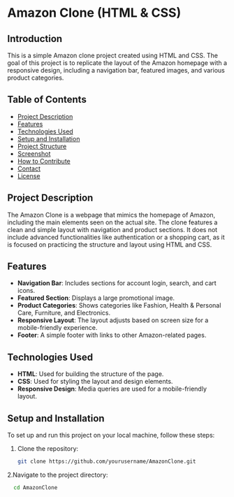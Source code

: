 # Amazon Clone (HTML & CSS)

## Introduction
This is a simple Amazon clone project created using HTML and CSS. The goal of this project is to replicate the layout of the Amazon homepage with a responsive design, including a navigation bar, featured images, and various product categories.

## Table of Contents
- [Project Description](#project-description)
- [Features](#features)
- [Technologies Used](#technologies-used)
- [Setup and Installation](#setup-and-installation)
- [Project Structure](#project-structure)
- [Screenshot](#screenshot)
- [How to Contribute](#how-to-contribute)
- [Contact](#contact)
- [License](#license)

## Project Description
The Amazon Clone is a webpage that mimics the homepage of Amazon, including the main elements seen on the actual site. The clone features a clean and simple layout with navigation and product sections. It does not include advanced functionalities like authentication or a shopping cart, as it is focused on practicing the structure and layout using HTML and CSS.

## Features
- **Navigation Bar**: Includes sections for account login, search, and cart icons.
- **Featured Section**: Displays a large promotional image.
- **Product Categories**: Shows categories like Fashion, Health & Personal Care, Furniture, and Electronics.
- **Responsive Layout**: The layout adjusts based on screen size for a mobile-friendly experience.
- **Footer**: A simple footer with links to other Amazon-related pages.

## Technologies Used
- **HTML**: Used for building the structure of the page.
- **CSS**: Used for styling the layout and design elements.
- **Responsive Design**: Media queries are used for a mobile-friendly layout.

## Setup and Installation
To set up and run this project on your local machine, follow these steps:

1. Clone the repository:
   ```bash
   git clone https://github.com/yourusername/AmazonClone.git
2.Navigate to the project directory:
```bash
  cd AmazonClone
